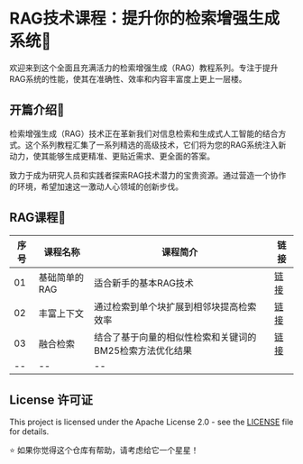 # RAG技术课程：提升你的检索增强生成系统🚀

欢迎来到这个全面且充满活力的检索增强生成（RAG）教程系列。专注于提升RAG系统的性能，使其在准确性、效率和内容丰富度上更上一层楼。
 
## 开篇介绍🌈

检索增强生成（RAG）技术正在革新我们对信息检索和生成式人工智能的结合方式。这个系列教程汇集了一系列精选的高级技术，它们将为您的RAG系统注入新动力，使其能够生成更精准、更贴近需求、更全面的答案。

致力于成为研究人员和实践者探索RAG技术潜力的宝贵资源。通过营造一个协作的环境，希望加速这一激动人心领域的创新步伐。

## RAG课程🌱

| 序号 | 课程名称 | 课程简介 | 链接 |
| -- | -- | -- | -- |
| 01 | 基础简单的RAG | 适合新手的基本RAG技术 | [链接](https://github.com/justinzm/RAG_course/blob/main/course/01_base_rag.ipynb) |
| 02 | 丰富上下文 | 通过检索到单个块扩展到相邻块提高检索效率 | [链接](https://github.com/justinzm/RAG_course/blob/main/course/02_context_enrichment_window.ipynb) |
| 03 | 融合检索 | 结合了基于向量的相似性检索和关键词的BM25检索方法优化结果 | [链接](https://github.com/justinzm/RAG_course/blob/main/course/03_fusion_retrieval.ipynb) |
| -- | -- | -- |

## License 许可证
This project is licensed under the Apache License 2.0 - see the [LICENSE](https://github.com/justinzm/RAG_course/blob/main/LICENSE) file for details.

⭐️ ️如果你觉得这个仓库有帮助，请考虑给它一个星星！
